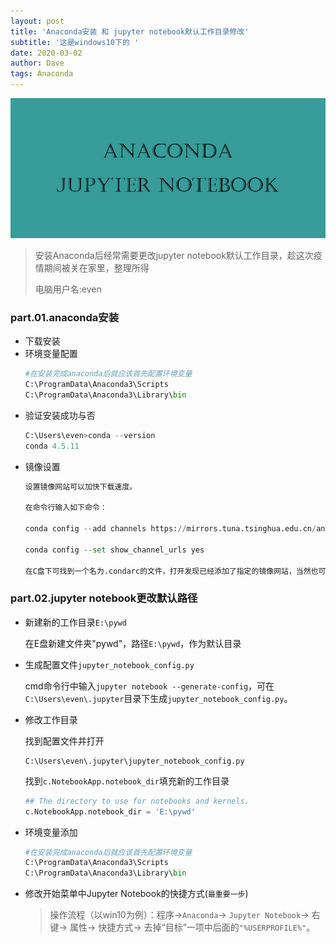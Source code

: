 ```yaml
---
layout: post
title: 'Anaconda安装 和 jupyter notebook默认工作目录修改'
subtitle: '这是windows10下的 '
date: 2020-03-02
author: Dave
tags: Anaconda 
---
```


![](https://raw.githubusercontent.com/dendyikbc/PicGoBed/master/imganaconda-jupyter-notebook.jpg)
> 安装Anaconda后经常需要更改jupyter notebook默认工作目录，趁这次疫情期间被关在家里，整理所得
>
> 电脑用户名:even

### part.01.anaconda安装
+ 下载安装
+ 环境变量配置
    ```python
    #在安装完成anaconda后就应该首先配置环境变量
    C:\ProgramData\Anaconda3\Scripts
    C:\ProgramData\Anaconda3\Library\bin
    ```
+ 验证安装成功与否
    ```python
    C:\Users\even>conda --version
    conda 4.5.11
    ```
+ 镜像设置
    ```python
    设置镜像网站可以加快下载速度。

    在命令行输入如下命令：

    conda config --add channels https://mirrors.tuna.tsinghua.edu.cn/anaconda/pkgs/free/

    conda config --set show_channel_urls yes

    在C盘下可找到一个名为.condarc的文件，打开发现已经添加了指定的镜像网站，当然也可以直接修改.condarc文件：

    ```

### part.02.jupyter notebook更改默认路径
+ 新建新的工作目录`E:\pywd`

    在E盘新建文件夹"pywd"，路径`E:\pywd`，作为默认目录
+ 生成配置文件`jupyter_notebook_config.py`

    cmd命令行中输入`jupyter notebook --generate-config`，可在`C:\Users\even\.jupyter`目录下生成`jupyter_notebook_config.py`。
    
+ 修改工作目录

    找到配置文件并打开
    ```
    C:\Users\even\.jupyter\jupyter_notebook_config.py
    ```
    找到`c.NotebookApp.notebook_dir`填充新的工作目录
    ```python
    ## The directory to use for notebooks and kernels.
    c.NotebookApp.notebook_dir = 'E:\pywd'
    ```
+ 环境变量添加
    ```python
    #在安装完成anaconda后就应该首先配置环境变量
    C:\ProgramData\Anaconda3\Scripts
    C:\ProgramData\Anaconda3\Library\bin
    ```
+ 修改开始菜单中Jupyter Notebook的快捷方式(`最重要一步`)
    >操作流程（以win10为例）：程序→`Anaconda`→ `Jupyter Notebook`→ 右键→ 属性→ 快捷方式→ 去掉“目标”一项中后面的`"%USERPROFILE%"`。
